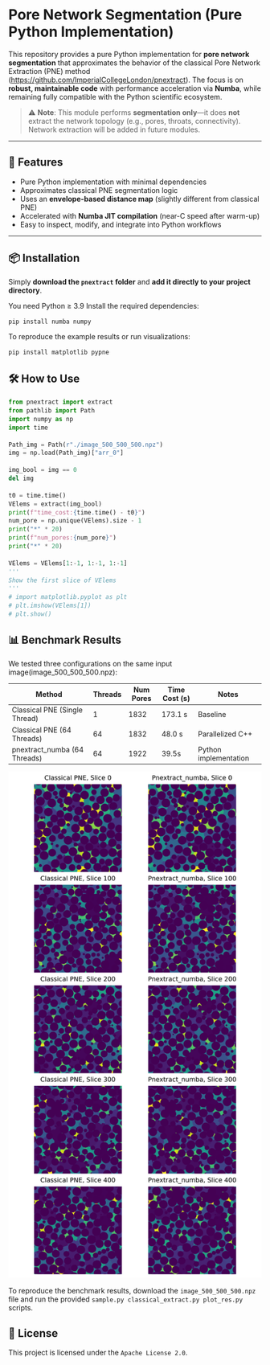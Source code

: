 # Pore Network Segmentation (Pure Python Implementation)

This repository provides a pure Python implementation for **pore network segmentation** that approximates the behavior of the classical Pore Network Extraction (PNE) method (https://github.com/ImperialCollegeLondon/pnextract). 
The focus is on **robust, maintainable code** with performance acceleration via **Numba**, while remaining fully compatible with the Python scientific ecosystem.

> ⚠️ **Note**: This module performs **segmentation only**—it does **not** extract the network topology (e.g., pores, throats, connectivity). Network extraction will be added in future modules.

---

## 📌 Features

- Pure Python implementation with minimal dependencies  
- Approximates classical PNE segmentation logic  
- Uses an **envelope-based distance map** (slightly different from classical PNE)  
- Accelerated with **Numba JIT compilation** (near-C speed after warm-up)  
- Easy to inspect, modify, and integrate into Python workflows  

---

## 📦 Installation
Simply **download the `pnextract` folder** and **add it directly to your project directory**.

You need Python ≥ 3.9 Install the required dependencies:

```bash
pip install numba numpy
```

To reproduce the example results or run visualizations:

```bash
pip install matplotlib pypne
```

## 🛠 How to Use
```python
from pnextract import extract
from pathlib import Path
import numpy as np
import time

Path_img = Path(r"./image_500_500_500.npz")
img = np.load(Path_img)["arr_0"]

img_bool = img == 0
del img

t0 = time.time()
VElems = extract(img_bool)
print(f"time_cost:{time.time() - t0}")
num_pore = np.unique(VElems).size - 1
print("*" * 20)
print(f"num_pores:{num_pore}")
print("*" * 20)

VElems = VElems[1:-1, 1:-1, 1:-1]
'''
Show the first slice of VElems
'''
# import matplotlib.pyplot as plt
# plt.imshow(VElems[1])
# plt.show()
```



## 📊 Benchmark Results

We tested three configurations on the same input image(image_500_500_500.npz):

| Method                        | Threads | Num Pores | Time Cost (s) | Notes                 |
| ----------------------------- | ------- | --------- | ------------- | --------------------- |
| Classical PNE (Single Thread) | 1       | 1832      | 173.1 s       | Baseline              |
| Classical PNE (64 Threads)    | 64      | 1832      | 48.0 s        | Parallelized C++      |
| pnextract_numba (64 Threads)  | 64      | 1922      | 39.5s         | Python implementation |

![Classical PNE vs pnextract_numba](pnextract_numba.png)

To reproduce the benchmark results, download the `image_500_500_500.npz` file and run the provided `sample.py classical_extract.py plot_res.py` scripts.

## 📜 License
This project is licensed under the `Apache License 2.0`.